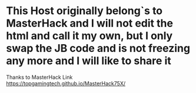# This Host originally belong`s to MasterHack and I will not edit the html and call it my own, but I only swap the JB code and is not freezing any more and I will like to share it
Thanks to MasterHack
Link  https://topgamingtech.github.io/MasterHack75X/
